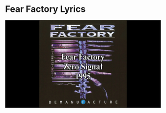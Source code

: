 # Fear Factory Lyrics

[![Fear Factory - Zero Signal Lyrics](https://raw.githubusercontent.com/mcarlos101/Lyrics/main/1990s/Metal/Fear-Factory/Fear-Factory-Zero-Signal-Lyrics.jpg)](https://vimeo.com/928867241)
